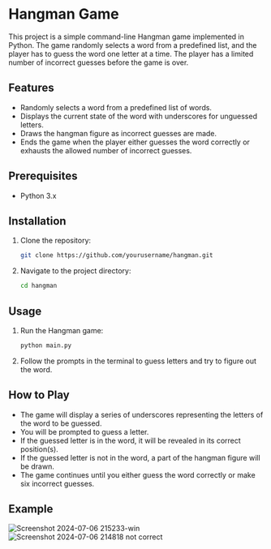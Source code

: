 # Hangman Game

This project is a simple command-line Hangman game implemented in Python. The game randomly selects a word from a predefined list, and the player has to guess the word one letter at a time. The player has a limited number of incorrect guesses before the game is over.

## Features

- Randomly selects a word from a predefined list of words.
- Displays the current state of the word with underscores for unguessed letters.
- Draws the hangman figure as incorrect guesses are made.
- Ends the game when the player either guesses the word correctly or exhausts the allowed number of incorrect guesses.

## Prerequisites

- Python 3.x

## Installation

1. Clone the repository:
    ```bash
    git clone https://github.com/yourusername/hangman.git
    ```

2. Navigate to the project directory:
    ```bash
    cd hangman
    ```

## Usage

1. Run the Hangman game:
    ```bash
    python main.py
    ```

2. Follow the prompts in the terminal to guess letters and try to figure out the word.

## How to Play

- The game will display a series of underscores representing the letters of the word to be guessed.
- You will be prompted to guess a letter.
- If the guessed letter is in the word, it will be revealed in its correct position(s).
- If the guessed letter is not in the word, a part of the hangman figure will be drawn.
- The game continues until you either guess the word correctly or make six incorrect guesses.

## Example

![Screenshot 2024-07-06 215233-win](https://github.com/sakapanchu/CodeAlpha_Hangman_Game/assets/117504870/9b41f071-56da-4a3e-a49c-a622b10bc5a3)
![Screenshot 2024-07-06 214818 not correct](https://github.com/sakapanchu/CodeAlpha_Hangman_Game/assets/117504870/46434a1c-b922-4a25-8afa-543093e8859f)
